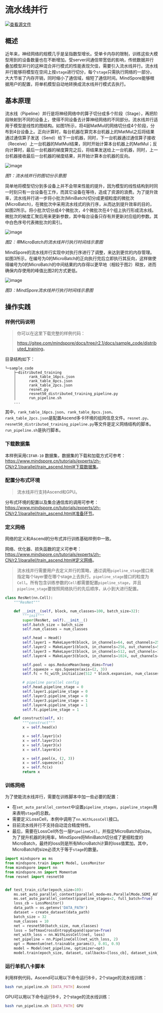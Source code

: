 # 流水线并行

[![查看源文件](https://mindspore-website.obs.cn-north-4.myhuaweicloud.com/website-images/r2.1/resource/_static/logo_source.png)](https://gitee.com/mindspore/docs/blob/r2.1/tutorials/experts/source_zh_cn/parallel/pipeline_parallel.md)

## 概述

近年来，神经网络的规模几乎是呈指数型增长。受单卡内存的限制，训练这些大模型用到的设备数量也在不断增加。受server间通信带宽低的影响，传统数据并行叠加模型并行的这种混合并行模式的性能表现欠佳，需要引入流水线并行。流水线并行能够将模型在空间上按`stage`进行切分，每个`stage`只需执行网络的一部分，大大节省了内存开销，同时缩小了通信域，缩短了通信时间。MindSpore能够根据用户的配置，将单机模型自动地转换成流水线并行模式去执行。

## 基本原理

流水线（Pipeline）并行是将神经网络中的算子切分成多个阶段（Stage），再把阶段映射到不同的设备上，使得不同设备去计算神经网络的不同部分。流水线并行适用于模型是线性的图结构。如图1所示，将4层MatMul的网络切分成4个阶段，分布到4台设备上。正向计算时，每台机器在算完本台机器上的MatMul之后将结果通过通信算子发送（Send）给下一台机器，同时，下一台机器通过通信算子接收（Receive）上一台机器的MatMul结果，同时开始计算本台机器上的MatMul；反向计算时，最后一台机器的梯度算完之后，将结果发送给上一台机器，同时，上一台机器接收最后一台机器的梯度结果，并开始计算本台机器的反向。

![image](images/pipeline_parallel_image_0_zh.png)

*图1：流水线并行的图切分示意图*

简单地将模型切分到多设备上并不会带来性能的提升，因为模型的线性结构到时同一时刻只有一台设备在工作，而其它设备在等待，造成了资源的浪费。为了提升效率，流水线并行进一步将小批次(MiniBatch)切分成更细粒度的微批次(MicroBatch)，在微批次中采用流水线式的执行序，从而达到提升效率的目的，如图2所示。将小批次切分成4个微批次，4个微批次在4个组上执行形成流水线。微批次的梯度汇聚后用来更新参数，其中每台设备只存有并更新对应组的参数。其中白色序号代表微批次的索引。

![image](images/pipeline_parallel_image_1_zh.png)

*图2：带MicroBatch的流水线并行执行时间线示意图*

MindSpore的流水线并行实现中对执行序进行了调整，来达到更优的内存管理。如图3所示，在编号为0的MicroBatch的正向执行完后立即执行其反向，这样做使得编号为0的MicroBatch的中间结果的内存得以更早地（相较于图2）释放，进而确保内存使用的峰值比图2的方式更低。

![image](images/pipeline_parallel_image_2_zh.png)

*图3：MindSpore流水线并行执行时间线示意图*

## 操作实践

### 样例代码说明

> 你可以在这里下载完整的样例代码：
>
> <https://gitee.com/mindspore/docs/tree/r2.1/docs/sample_code/distributed_training>。

目录结构如下：

```text
└─sample_code
    ├─distributed_training
    │      rank_table_16pcs.json
    │      rank_table_8pcs.json
    │      rank_table_2pcs.json
    │      resnet.py
    │      resnet50_distributed_training_pipeline.py
    │      run_pipeline.sh
    ...
```

其中，`rank_table_16pcs.json`、`rank_table_8pcs.json`、`rank_table_2pcs.json`是配置Ascend多卡环境的组网信息文件。`resnet.py`、`resnet50_distributed_training_pipeline.py`等文件是定义网络结构的脚本。`run_pipeline.sh`是执行脚本。

### 下载数据集

本样例采用`CIFAR-10`
数据集，数据集的下载和加载方式可参考：<https://www.mindspore.cn/tutorials/experts/zh-CN/r2.1/parallel/train_ascend.html#下载数据集>。

### 配置分布式环境

> 流水线并行支持Ascend和GPU。

分布式环境的配置以及集合通信库的调用可参考：<https://www.mindspore.cn/tutorials/experts/zh-CN/r2.1/parallel/train_ascend.html#准备环节>。

### 定义网络

网络的定义和Ascend的分布式并行训练基础样例中一致。

网络、优化器、损失函数的定义可参考：<https://www.mindspore.cn/tutorials/experts/zh-CN/r2.1/parallel/train_ascend.html#定义网络>。

> 流水线并行需要用户去定义并行的策略，通过调用`pipeline_stage`接口来指定每个layer要在哪个stage上去执行。`pipeline_stage`接口的粒度为`Cell`。所有包含训练参数的`Cell`都需要配置`pipeline_stage`，并且`pipeline_stage`要按照网络执行的先后顺序，从小到大进行配置。

```python
class ResNet(nn.Cell):
    """ResNet"""

    def __init__(self, block, num_classes=100, batch_size=32):
        """init"""
        super(ResNet, self).__init__()
        self.batch_size = batch_size
        self.num_classes = num_classes

        self.head = Head()
        self.layer1 = MakeLayer0(block, in_channels=64, out_channels=256, stride=1)
        self.layer2 = MakeLayer1(block, in_channels=256, out_channels=512, stride=2)
        self.layer3 = MakeLayer2(block, in_channels=512, out_channels=1024, stride=2)
        self.layer4 = MakeLayer3(block, in_channels=1024, out_channels=2048, stride=2)

        self.pool = ops.ReduceMean(keep_dims=True)
        self.squeeze = ops.Squeeze(axis=(2, 3))
        self.fc = fc_with_initialize(512 * block.expansion, num_classes)

        # pipeline parallel config
        self.head.pipeline_stage = 0
        self.layer1.pipeline_stage = 0
        self.layer2.pipeline_stage = 0
        self.layer3.pipeline_stage = 1
        self.layer4.pipeline_stage = 1
        self.fc.pipeline_stage = 1

    def construct(self, x):
        """construct"""
        x = self.head(x)

        x = self.layer1(x)
        x = self.layer2(x)
        x = self.layer3(x)
        x = self.layer4(x)

        x = self.pool(x, (2, 3))
        x = self.squeeze(x)
        x = self.fc(x)
        return x
```

### 训练网络

为了使能流水线并行，需要在训练脚本中加一些必要的配置：

- 在`set_auto_parallel_context`中设置`pipeline_stages`，`pipeline_stages`用来表明`stage`的总数。
- 需要定义LossCell，本例中调用了`nn.WithLossCell`接口。
- 目前流水线并行不支持自动混合精度特性。
- 最后，需要在LossCell外包一层`PipelineCell`，并指定MicroBatch的size。为了提升机器的利用率，MindSpore将MiniBatch切分成了更细粒度的MicroBatch，最终的loss则是所有MicroBatch计算的loss值累加。其中，MicroBatch的size必须大于等于`stage`的数量。

```python
import mindspore as ms
from mindspore.train import Model, LossMonitor
from mindspore import nn
from mindspore.nn import Momentum
from resnet import resnet50


def test_train_cifar(epoch_size=10):
    ms.set_auto_parallel_context(parallel_mode=ms.ParallelMode.SEMI_AUTO_PARALLEL, gradients_mean=True)
    ms.set_auto_parallel_context(pipeline_stages=2, full_batch=True)
    loss_cb = LossMonitor()
    data_path = os.getenv('DATA_PATH')
    dataset = create_dataset(data_path)
    batch_size = 32
    num_classes = 10
    net = resnet50(batch_size, num_classes)
    loss = SoftmaxCrossEntropyExpand(sparse=True)
    net_with_loss = nn.WithLossCell(net, loss)
    net_pipeline = nn.PipelineCell(net_with_loss, 2)
    opt = Momentum(net.trainable_params(), 0.01, 0.9)
    model = Model(net_pipeline, optimizer=opt)
    model.train(epoch_size, dataset, callbacks=[loss_cb], dataset_sink_mode=True)
```

### 运行单机八卡脚本

利用样例代码，Ascend可以用以下命令运行8卡，2个stage的流水线训练：

```bash
bash run_pipeline.sh [DATA_PATH] Ascend
```

GPU可以用以下命令运行8卡，2个stage的流水线训练：

```bash
bash run_pipeline.sh [DATA_PATH] GPU
```
